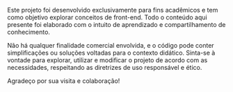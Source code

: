 Este projeto foi desenvolvido exclusivamente para fins acadêmicos e tem como objetivo explorar conceitos de front-end. Todo o conteúdo aqui presente foi elaborado com o intuito de aprendizado e compartilhamento de conhecimento.

Não há qualquer finalidade comercial envolvida, e o código pode conter simplificações ou soluções voltadas para o contexto didático. Sinta-se à vontade para explorar, utilizar e modificar o projeto de acordo com as necessidades, respeitando as diretrizes de uso responsável e ético.

Agradeço por sua visita e colaboração!
